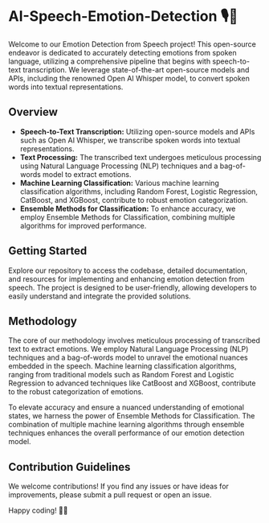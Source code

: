 # AI-Speech-Emotion-Detection 🎙️🤖

Welcome to our Emotion Detection from Speech project! This open-source endeavor is dedicated to accurately detecting emotions from spoken language, utilizing a comprehensive pipeline that begins with speech-to-text transcription. We leverage state-of-the-art open-source models and APIs, including the renowned Open AI Whisper model, to convert spoken words into textual representations.

## Overview

- **Speech-to-Text Transcription:** Utilizing open-source models and APIs such as Open AI Whisper, we transcribe spoken words into textual representations.
- **Text Processing:** The transcribed text undergoes meticulous processing using Natural Language Processing (NLP) techniques and a bag-of-words model to extract emotions.
- **Machine Learning Classification:** Various machine learning classification algorithms, including Random Forest, Logistic Regression, CatBoost, and XGBoost, contribute to robust emotion categorization.
- **Ensemble Methods for Classification:** To enhance accuracy, we employ Ensemble Methods for Classification, combining multiple algorithms for improved performance.

## Getting Started

Explore our repository to access the codebase, detailed documentation, and resources for implementing and enhancing emotion detection from speech. The project is designed to be user-friendly, allowing developers to easily understand and integrate the provided solutions.



## Methodology

The core of our methodology involves meticulous processing of transcribed text to extract emotions. We employ Natural Language Processing (NLP) techniques and a bag-of-words model to unravel the emotional nuances embedded in the speech. Machine learning classification algorithms, ranging from traditional models such as Random Forest and Logistic Regression to advanced techniques like CatBoost and XGBoost, contribute to the robust categorization of emotions.

To elevate accuracy and ensure a nuanced understanding of emotional states, we harness the power of Ensemble Methods for Classification. The combination of multiple machine learning algorithms through ensemble techniques enhances the overall performance of our emotion detection model.


## Contribution Guidelines

We welcome contributions! If you find any issues or have ideas for improvements, please submit a pull request or open an issue.

Happy coding! 🚀🤖
